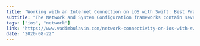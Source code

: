 ```yaml
---
title: "Working with an Internet Connection on iOS with Swift: Best Practices"
subtitle: "The Network and System Configuration frameworks contain several APIs for performing network-related tasks such as checking connectivity or constraining network operations. In this post, Vadim Bulavin provides a list of best practices when using these APIs in Swift."
tags: ["ios", "network"]
link: "https://www.vadimbulavin.com/network-connectivity-on-ios-with-swift/"
date: "2020-08-22"
---
```

